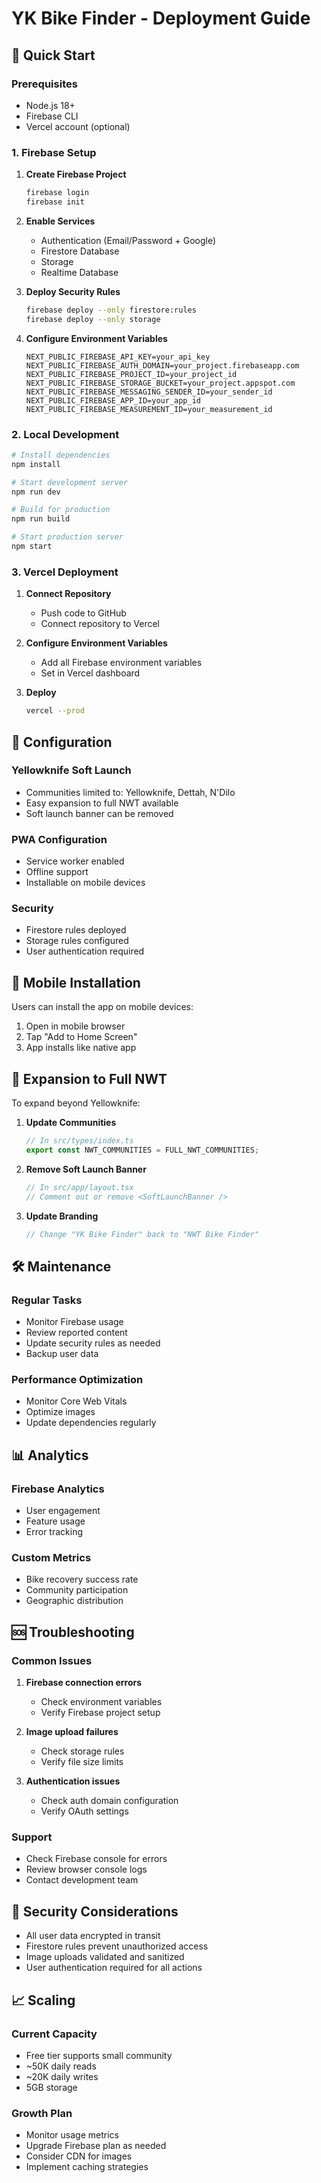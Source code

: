 # YK Bike Finder - Deployment Guide

## 🚀 Quick Start

### Prerequisites
- Node.js 18+
- Firebase CLI
- Vercel account (optional)

### 1. Firebase Setup

1. **Create Firebase Project**
   ```bash
   firebase login
   firebase init
   ```

2. **Enable Services**
   - Authentication (Email/Password + Google)
   - Firestore Database
   - Storage
   - Realtime Database

3. **Deploy Security Rules**
   ```bash
   firebase deploy --only firestore:rules
   firebase deploy --only storage
   ```

4. **Configure Environment Variables**
   ```env
   NEXT_PUBLIC_FIREBASE_API_KEY=your_api_key
   NEXT_PUBLIC_FIREBASE_AUTH_DOMAIN=your_project.firebaseapp.com
   NEXT_PUBLIC_FIREBASE_PROJECT_ID=your_project_id
   NEXT_PUBLIC_FIREBASE_STORAGE_BUCKET=your_project.appspot.com
   NEXT_PUBLIC_FIREBASE_MESSAGING_SENDER_ID=your_sender_id
   NEXT_PUBLIC_FIREBASE_APP_ID=your_app_id
   NEXT_PUBLIC_FIREBASE_MEASUREMENT_ID=your_measurement_id
   ```

### 2. Local Development

```bash
# Install dependencies
npm install

# Start development server
npm run dev

# Build for production
npm run build

# Start production server
npm start
```

### 3. Vercel Deployment

1. **Connect Repository**
   - Push code to GitHub
   - Connect repository to Vercel

2. **Configure Environment Variables**
   - Add all Firebase environment variables
   - Set in Vercel dashboard

3. **Deploy**
   ```bash
   vercel --prod
   ```

## 🔧 Configuration

### Yellowknife Soft Launch
- Communities limited to: Yellowknife, Dettah, N'Dilo
- Easy expansion to full NWT available
- Soft launch banner can be removed

### PWA Configuration
- Service worker enabled
- Offline support
- Installable on mobile devices

### Security
- Firestore rules deployed
- Storage rules configured
- User authentication required

## 📱 Mobile Installation

Users can install the app on mobile devices:
1. Open in mobile browser
2. Tap "Add to Home Screen"
3. App installs like native app

## 🔄 Expansion to Full NWT

To expand beyond Yellowknife:

1. **Update Communities**
   ```typescript
   // In src/types/index.ts
   export const NWT_COMMUNITIES = FULL_NWT_COMMUNITIES;
   ```

2. **Remove Soft Launch Banner**
   ```typescript
   // In src/app/layout.tsx
   // Comment out or remove <SoftLaunchBanner />
   ```

3. **Update Branding**
   ```typescript
   // Change "YK Bike Finder" back to "NWT Bike Finder"
   ```

## 🛠️ Maintenance

### Regular Tasks
- Monitor Firebase usage
- Review reported content
- Update security rules as needed
- Backup user data

### Performance Optimization
- Monitor Core Web Vitals
- Optimize images
- Update dependencies regularly

## 📊 Analytics

### Firebase Analytics
- User engagement
- Feature usage
- Error tracking

### Custom Metrics
- Bike recovery success rate
- Community participation
- Geographic distribution

## 🆘 Troubleshooting

### Common Issues
1. **Firebase connection errors**
   - Check environment variables
   - Verify Firebase project setup

2. **Image upload failures**
   - Check storage rules
   - Verify file size limits

3. **Authentication issues**
   - Check auth domain configuration
   - Verify OAuth settings

### Support
- Check Firebase console for errors
- Review browser console logs
- Contact development team

## 🔐 Security Considerations

- All user data encrypted in transit
- Firestore rules prevent unauthorized access
- Image uploads validated and sanitized
- User authentication required for all actions

## 📈 Scaling

### Current Capacity
- Free tier supports small community
- ~50K daily reads
- ~20K daily writes
- 5GB storage

### Growth Plan
- Monitor usage metrics
- Upgrade Firebase plan as needed
- Consider CDN for images
- Implement caching strategies
